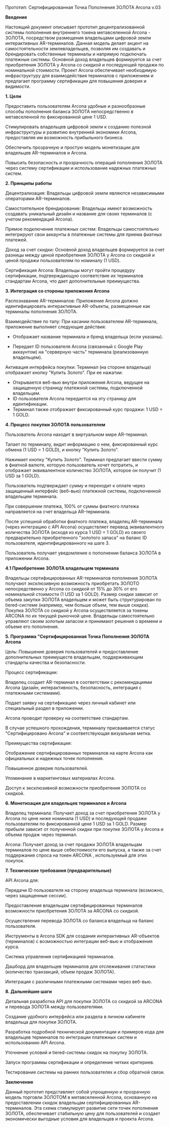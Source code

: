 Прототип: Сертифицированная Точка Пополнения ЗОЛОТА Arcona v.03

**Введение**

Настоящий документ описывает прототип децентрализованной системы пополнения внутреннего токена метавселенной Arcona - ЗОЛОТА, посредством размещения владельцами цифровой земли интерактивных AR-терминалов. Данная модель делает акцент на самостоятельности землевладельцев, позволяя им создавать и брендировать собственные терминалы и напрямую подключать платежные системы. Основной доход владельцев формируется за счет приобретения ЗОЛОТА у Arcona со скидкой и последующей продажи по номинальной стоимости. Проект Arcona обеспечивает необходимую инфраструктуру для взаимодействия терминалов с приложением и предлагает программу сертификации для повышения доверия и видимости.

**1. Цели**

Предоставить пользователям Arcona удобные и разнообразные способы пополнения баланса ЗОЛОТА непосредственно в метавселенной по фиксированной цене 1 USD.

Стимулировать владельцев цифровой земли к созданию полезной инфраструктуры и развитию внутренней экономики Arcona, предоставляя им возможность прибыльного бизнеса.

Обеспечить прозрачную и простую модель монетизации для владельцев AR-терминалов и Arcona.

Повысить безопасность и прозрачность операций пополнения ЗОЛОТА через систему сертификации и использование надежных платежных систем.

**2. Принципы работы**

Децентрализация: Владельцы цифровой земли являются независимыми операторами AR-терминалов.

Самостоятельное брендирование: Владельцы имеют возможность создавать уникальный дизайн и название для своих терминалов (с учетом рекомендаций Arcona).

Прямое подключение платежных систем: Владельцы самостоятельно интегрируют свои аккаунты в платежные системы для приема фиатных платежей.

Доход за счет скидки: Основной доход владельцев формируется за счет разницы между ценой приобретения ЗОЛОТА у Arcona со скидкой и ценой продажи пользователям по номиналу (1 USD).

Сертификация Arcona: Владельцы могут пройти процедуру сертификации, подтверждающую соответствие их терминалов стандартам Arcona, что дает дополнительные преимущества.

**3. Интеграция со стороны приложения Arcona**

Распознавание AR-терминалов: Приложение Arcona должно идентифицировать интерактивные AR-объекты, размещенные как терминалы пополнения ЗОЛОТА.

Взаимодействие по тапу: При касании пользователем AR-терминала, приложение выполняет следующие действия:

*  Отображает название терминала и бренд владельца (если указаны).

*  Передает ID пользователя Arcona (связанный с Google Play аккаунтом) на "серверную часть" терминала (реализованную владельцем).

Активация интерфейса покупки: Терминал (на стороне владельца) отображает кнопку "Купить Золото". При ее нажатии:

*  Открывается веб-вью внутри приложения Arcona, ведущее на защищенную страницу платежной системы, подключенной владельцем. 
*  ID пользователя Arcona передается на эту страницу для идентификации. 
*  Терминал также отображает фиксированный курс продажи: 1 USD = 1 GOLD.

**4. Процесс покупки ЗОЛОТА пользователем**

Пользователь Arcona находит в виртуальном мире AR-терминал.

Тапает по терминалу, видит информацию о нем, фиксированный курс обмена (1 USD = 1 GOLD), и кнопку "Купить Золото".

Нажимает кнопку "Купить Золото". Терминал предлагает ввести сумму в фиатной валюте, которую пользователь хочет потратить, и отображает эквивалентное количество ЗОЛОТА, которое он получит (1 USD за 1 GOLD).

Пользователь подтверждает сумму и переходит к оплате через защищенный интерфейс (веб-вью) платежной системы, подключенной владельцем терминала.

При совершении платежа, 100% от суммы фиатного платежа направляется на счет владельца AR-терминала.

После успешной обработки фиатного платежа, владелец AR-терминала (через интеграцию с API Arcona) осуществляет перевод эквивалентного количества ЗОЛОТА (исходя из курса 1 USD = 1 GOLD) из своего предварительно приобретенного "золотого запаса" на баланс ID пользователя, идентифицированного на шаге 3.

Пользователь получает уведомление о пополнении баланса ЗОЛОТА в приложении Arcona.

**4.1 Приобретение ЗОЛОТА владельцем терминала**

Владельцы сертифицированных AR-терминалов пополнения ЗОЛОТА получают эксклюзивную возможность приобретать ЗОЛОТО непосредственно у Arcona со скидкой от 15% до 30% от его номинальной стоимости (1 USD за 1 GOLD). Размер скидки зависит от объема закупки ЗОЛОТА владельцем и может быть структурирован по tiered-системе (например, чем больше объем, тем выше скидка). Покупка ЗОЛОТА со скидкой у Arcona осуществляется за токены ARCONA по их текущей рыночной цене. Владельцы самостоятельно управляют своим золотым запасом и принимают решения о времени и объеме его пополнения.

**5. Программа "Сертифицированная Точка Пополнения ЗОЛОТА Arcona**

Цель: Повышение доверия пользователей и предоставление дополнительных преимуществ владельцам, поддерживающим стандарты качества и безопасности.

Процесс сертификации:

Владелец создает AR-терминал в соответствии с рекомендациями Arcona (дизайн, интерактивность, безопасность, интеграция с платежными системами).

Подает заявку на сертификацию через личный кабинет или специальный раздел в приложении.

Arcona проводит проверку на соответствие стандартам.

В случае успешного прохождения, терминалу присваивается статус "Сертифицировано Arcona" и соответствующая визуальная метка.

Преимущества сертификации:

Отображение сертифицированных терминалов на карте Arcona как официальных и надежных точек пополнения.

Повышенное доверие пользователей.

Упоминание в маркетинговых материалах Arcona.

Доступ к эксклюзивной возможности приобретения ЗОЛОТА со скидкой.

**6. Монетизация для владельцев терминалов и Arcona**

Владелец терминала:
Получает доход за счет приобретения ЗОЛОТА у Arcona по цене ниже номинала (1 USD) и последующей продажи пользователям по фиксированной цене 1 USD за 1 GOLD. Размер прибыли зависит от полученной скидки при покупке ЗОЛОТА у Arcona и объема продаж через терминал.

Arcona:
Получает доход за счет продажи ЗОЛОТА владельцам терминалов по цене выше себестоимости его выпуска, а также за счет поддержания спроса на токен ARCONA , используемый для этих покупок.

**7. Технические требования (предварительные)**

API Arcona для:

Передачи ID пользователя на сторону владельца терминала (возможно, через защищенные сессии).

Предоставления владельцам сертифицированных терминалов возможности приобретения ЗОЛОТА за  ARCONA со скидкой.

Осуществления перевода ЗОЛОТА со баланса владельца на баланс пользователя.

Инструменты в Arcona SDK для создания интерактивных AR-объектов (терминалов) с возможностью интеграции веб-вью и отображения курса.

Система управления сертификацией терминалов.

Дашборд для владельцев терминалов для отслеживания статистики (количество транзакций, объем продаж ЗОЛОТА).

Интеграция с различными платежными системами через веб-вью.

**8. Дальнейшие шаги**

Детальная разработка API для покупки ЗОЛОТА со скидкой за  ARCONA и перевода ЗОЛОТА между пользователями.

Создание удобного интерфейса или раздела в личном кабинете владельца для покупки ЗОЛОТА.

Разработка подробной технической документации и примеров кода для владельцев терминалов по интеграции платежных систем и использованию API Arcona.

Уточнение условий и tiered-системы скидок на покупку ЗОЛОТА.

Запуск программы сертификации и определение четких критериев.

Тестирование системы на ранних пользователях и сбор обратной связи.

**Заключение**

Данный прототип представляет собой упрощенную и прозрачную модель торговли ЗОЛОТОМ в метавселенной Arcona, основанную на предоставлении скидок владельцам сертифицированных AR-терминалов. Эта схема стимулирует развитие сети точек пополнения ЗОЛОТА, обеспечивает стабильную цену для пользователей и создает экономически выгодные условия для владельцев и проекта Arcona.

